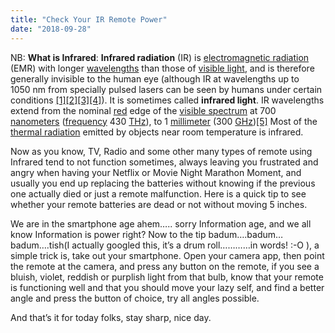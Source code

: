 ```yaml
---
title: "Check Your IR Remote Power"
date: "2018-09-28"
---
```


NB: **What is Infrared**: **Infrared radiation** (IR) is [electromagnetic radiation](https://en.wikipedia.org/wiki/Electromagnetic_radiation "Electromagnetic radiation") (EMR) with longer [wavelengths](https://en.wikipedia.org/wiki/Wavelength "Wavelength") than those of [visible light](https://en.wikipedia.org/wiki/Light "Light"), and is therefore generally invisible to the human eye (although IR at wavelengths up to 1050 nm from specially pulsed lasers can be seen by humans under certain conditions [\[1\]](https://en.wikipedia.org/wiki/Infrared#cite_note-Sliney1976-1)[\[2\]](https://en.wikipedia.org/wiki/Infrared#cite_note-LynchLivingston2001-2)[\[3\]](https://en.wikipedia.org/wiki/Infrared#cite_note-Dash2009-3)[\[4\]](https://en.wikipedia.org/wiki/Infrared#cite_note-Saidman1933-4)). It is sometimes called **infrared light**. IR wavelengths extend from the nominal [red](https://en.wikipedia.org/wiki/Red "Red") edge of the [visible spectrum](https://en.wikipedia.org/wiki/Visible_spectrum "Visible spectrum") at 700 [nanometers](https://en.wikipedia.org/wiki/Nanometer "Nanometer") ([frequency](https://en.wikipedia.org/wiki/Frequency_spectrum "Frequency spectrum") 430 [THz](https://en.wikipedia.org/wiki/Terahertz_(unit) "Terahertz (unit)")), to 1 [millimeter](https://en.wikipedia.org/wiki/Millimeter "Millimeter") (300 [GHz](https://en.wikipedia.org/wiki/GHz "GHz"))[\[5\]](https://en.wikipedia.org/wiki/Infrared#cite_note-5) Most of the [thermal radiation](https://en.wikipedia.org/wiki/Thermal_radiation "Thermal radiation") emitted by objects near room temperature is infrared.

Now as you know, TV, Radio and some other many types of remote using Infrared tend to not function sometimes, always leaving you frustrated and angry when having your Netflix or Movie Night Marathon Moment, and usually you end up replacing the batteries without knowing if the previous one actually died or just a remote malfunction. Here is a quick tip to see whether your remote batteries are dead or not without moving 5 inches.

We are in the smartphone age ahem….. sorry Information age, and we all know Information is power right? Now to the tip badum….badum…badum….tish(I actually googled this, it’s a drum roll…………in words! :-O ), a simple trick is, take out your smartphone. Open your camera app, then point the remote at the camera, and press any button on the remote, if you see a bluish, violet, reddish or purplish light from that bulb, know that your remote is functioning well and that you should move your lazy self, and find a better angle and press the button of choice, try all angles possible.

And that’s it for today folks, stay sharp, nice day.
